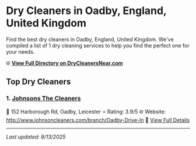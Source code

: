 # Dry Cleaners in Oadby, England, United Kingdom

Find the best dry cleaners in Oadby, England, United Kingdom. We've compiled a list of 1 dry cleaning services to help you find the perfect one for your needs.

🌐 **[View Full Directory on DryCleanersNear.com](https://drycleanersnear.com/city/United%20Kingdom/England/Oadby)**

## Top Dry Cleaners

### 1. [Johnsons The Cleaners](https://drycleanersnear.com/dryCleaner/689166ba2c4a23913ff115bb/johnsons-the-cleaners)
📍 152 Harborough Rd, Oadby, Leicester
⭐ Rating: 3.9/5
🌐 Website: http://www.johnsoncleaners.com/branch/Oadby-Drive-In
🔗 [View Full Details](https://drycleanersnear.com/dryCleaner/689166ba2c4a23913ff115bb/johnsons-the-cleaners)


---

*Last updated: 8/13/2025*
